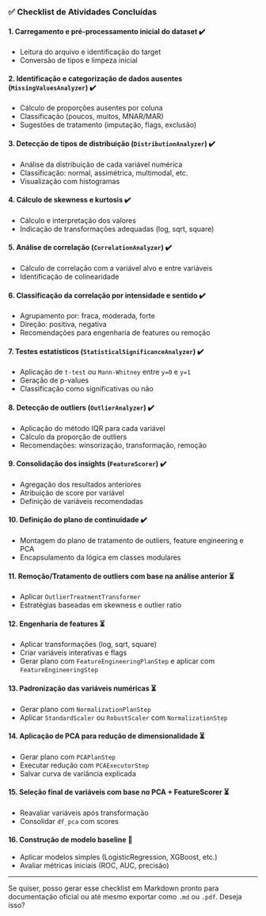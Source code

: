 
### ✅ **Checklist de Atividades Concluídas**

#### 1. Carregamento e pré-processamento inicial do dataset ✔️  
- Leitura do arquivo e identificação do target  
- Conversão de tipos e limpeza inicial

#### 2. Identificação e categorização de dados ausentes (`MissingValuesAnalyzer`) ✔️  
- Cálculo de proporções ausentes por coluna  
- Classificação (poucos, muitos, MNAR/MAR)  
- Sugestões de tratamento (imputação, flags, exclusão)

#### 3. Detecção de tipos de distribuição (`DistributionAnalyzer`) ✔️  
- Análise da distribuição de cada variável numérica  
- Classificação: normal, assimétrica, multimodal, etc.  
- Visualização com histogramas

#### 4. Cálculo de skewness e kurtosis ✔️  
- Cálculo e interpretação dos valores  
- Indicação de transformações adequadas (log, sqrt, square)

#### 5. Análise de correlação (`CorrelationAnalyzer`) ✔️  
- Cálculo de correlação com a variável alvo e entre variáveis  
- Identificação de colinearidade

#### 6. Classificação da correlação por intensidade e sentido ✔️  
- Agrupamento por: fraca, moderada, forte  
- Direção: positiva, negativa  
- Recomendações para engenharia de features ou remoção

#### 7. Testes estatísticos (`StatisticalSignificanceAnalyzer`) ✔️  
- Aplicação de `t-test` ou `Mann-Whitney` entre `y=0` e `y=1`  
- Geração de p-values  
- Classificação como significativas ou não

#### 8. Detecção de outliers (`OutlierAnalyzer`) ✔️  
- Aplicação do método IQR para cada variável  
- Cálculo da proporção de outliers  
- Recomendações: winsorização, transformação, remoção

#### 9. Consolidação dos insights (`FeatureScorer`) ✔️  
- Agregação dos resultados anteriores  
- Atribuição de score por variável  
- Definição de variáveis recomendadas

#### 10. Definição do plano de continuidade ✔️  
- Montagem do plano de tratamento de outliers, feature engineering e PCA  
- Encapsulamento da lógica em classes modulares

#### 11. Remoção/Tratamento de outliers com base na análise anterior ⏳  
- Aplicar `OutlierTreatmentTransformer`  
- Estratégias baseadas em skewness e outlier ratio

#### 12. Engenharia de features ⏳  
- Aplicar transformações (log, sqrt, square)  
- Criar variáveis interativas e flags  
- Gerar plano com `FeatureEngineeringPlanStep` e aplicar com `FeatureEngineeringStep`

#### 13. Padronização das variáveis numéricas ⏳  
- Gerar plano com `NormalizationPlanStep`  
- Aplicar `StandardScaler` ou `RobustScaler` com `NormalizationStep`

#### 14. Aplicação de PCA para redução de dimensionalidade ⏳  
- Gerar plano com `PCAPlanStep`  
- Executar redução com `PCAExecutorStep`  
- Salvar curva de variância explicada

#### 15. Seleção final de variáveis com base no PCA + FeatureScorer ⏳  
- Reavaliar variáveis após transformação  
- Consolidar `df_pca` com scores

#### 16. Construção de modelo baseline 🧠  
- Aplicar modelos simples (LogisticRegression, XGBoost, etc.)  
- Avaliar métricas iniciais (ROC, AUC, precisão)

---

Se quiser, posso gerar esse checklist em Markdown pronto para documentação oficial ou até mesmo exportar como `.md` ou `.pdf`. Deseja isso?